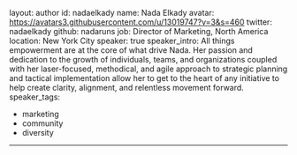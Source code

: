 layout: author
id: nadaelkady
name: Nada Elkady
avatar: https://avatars3.githubusercontent.com/u/13019747?v=3&s=460
twitter: nadaelkady
github: nadaruns
job: Director of Marketing, North America
location: New York City
speaker: true
speaker_intro: All things empowerment are at the core of what drive Nada. Her passion and dedication to the growth of individuals, teams, and organizations coupled with her laser-focused, methodical, and agile approach to strategic planning and tactical implementation allow her to get to the heart of any initiative to help create clarity, alignment, and relentless movement forward. 
speaker_tags:
- marketing
- community
- diversity
---
